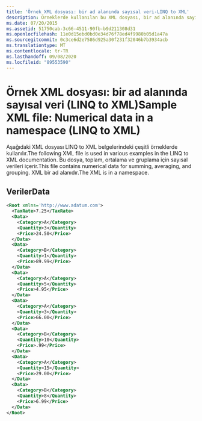 ```yaml
---
title: 'Örnek XML dosyası: bir ad alanında sayısal veri-LINQ to XML'
description: Örneklerde kullanılan bu XML dosyası, bir ad alanında sayısal verilere sahiptir.
ms.date: 07/20/2015
ms.assetid: 51750cab-3c66-4511-90fb-b9d211308d31
ms.openlocfilehash: 11e0d15ebd0bd0e34d76f78ed4f9980b05d1a47a
ms.sourcegitcommit: 0c3ce6d2e7586d925a30f231f32046b7b3934acb
ms.translationtype: MT
ms.contentlocale: tr-TR
ms.lasthandoff: 09/08/2020
ms.locfileid: "89553590"
---
```

# <a name="sample-xml-file-numerical-data-in-a-namespace-linq-to-xml"></a><span data-ttu-id="31c41-103">Örnek XML dosyası: bir ad alanında sayısal veri (LINQ to XML)</span><span class="sxs-lookup"><span data-stu-id="31c41-103">Sample XML file: Numerical data in a namespace (LINQ to XML)</span></span>

<span data-ttu-id="31c41-104">Aşağıdaki XML dosyası LINQ to XML belgelerindeki çeşitli örneklerde kullanılır.</span><span class="sxs-lookup"><span data-stu-id="31c41-104">The following XML file is used in various examples in the LINQ to XML documentation.</span></span> <span data-ttu-id="31c41-105">Bu dosya, toplam, ortalama ve gruplama için sayısal verileri içerir.</span><span class="sxs-lookup"><span data-stu-id="31c41-105">This file contains numerical data for summing, averaging, and grouping.</span></span> <span data-ttu-id="31c41-106">XML bir ad alanıdır.</span><span class="sxs-lookup"><span data-stu-id="31c41-106">The XML is in a namespace.</span></span>

## <a name="data"></a><span data-ttu-id="31c41-107">Veriler</span><span class="sxs-lookup"><span data-stu-id="31c41-107">Data</span></span>

```xml
<Root xmlns='http://www.adatum.com'>
  <TaxRate>7.25</TaxRate>
  <Data>
    <Category>A</Category>
    <Quantity>3</Quantity>
    <Price>24.50</Price>
  </Data>
  <Data>
    <Category>B</Category>
    <Quantity>1</Quantity>
    <Price>89.99</Price>
  </Data>
  <Data>
    <Category>A</Category>
    <Quantity>5</Quantity>
    <Price>4.95</Price>
  </Data>
  <Data>
    <Category>A</Category>
    <Quantity>3</Quantity>
    <Price>66.00</Price>
  </Data>
  <Data>
    <Category>B</Category>
    <Quantity>10</Quantity>
    <Price>.99</Price>
  </Data>
  <Data>
    <Category>A</Category>
    <Quantity>15</Quantity>
    <Price>29.00</Price>
  </Data>
  <Data>
    <Category>B</Category>
    <Quantity>8</Quantity>
    <Price>6.99</Price>
  </Data>
</Root>
```
